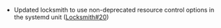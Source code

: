 - Updated locksmith to use non-deprecated resource control options in the systemd unit ([Locksmith#20](https://github.com/flatcar/locksmith/pull/20))
